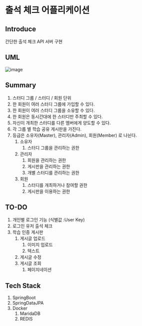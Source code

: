 # 출석 체크 어플리케이션
## Introduce
간단한 출석 체크 API 서버 구현

## UML
![image](https://user-images.githubusercontent.com/54339266/169937533-7b6a35b5-9dc5-4d4e-bdd9-197232fadb79.png)

## Summary
1. 스터디 그룹 / 스터디 / 회원 단위
2. 한 회원이 여러 스터디 그룹에 가입할 수 있다.
3. 한 회원이 여러 스터디 그룹을 소유할 수 있다.
4. 한 회원은 동시간대에 한 스터디만 주최할 수 있다.
5. 자신이 개최한 스터디를 다른 멤버에게 양도할 수 있다.
6. 각 그룹 별 학습 공유 게시판을 가진다.
7. 등급은 소유자(Master), 관리자(Admin), 회원(Member) 로 나뉜다.
   1. 소유자
      1. 스터디 그룹을 관리하는 권한
   2. 관리자
      1. 회원을 관리하는 권한
      2. 게시판을 관리하는 권한
      3. 개별 스터디를 관리하는 권한
   3. 회원
      1. 스터디를 개최하거나 참여할 권한
      2. 게시판을 이용하는 권한

## TO-DO
1. 개인별 로그인 기능 (식별값 :User Key)
2. 로그인 유저 출석 체크
3. 학습 인증 게시판
   1. 게시글 업로드
      1. 이미지 업로드
      2. 텍스트
   2. 게시글 수정
   3. 게시글 조회
      1. 페이지네이션

## Tech Stack
1. SpringBoot
2. SpringDataJPA
3. Docker
   1. MaridaDB
   2. REDIS
